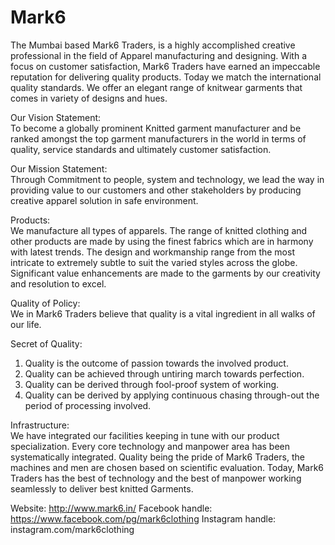 # Mark6
The Mumbai based Mark6 Traders, is a highly accomplished creative professional in the field of Apparel manufacturing and designing. With a focus on customer satisfaction, Mark6 Traders have earned an impeccable reputation for delivering quality products. Today we match the international quality standards. We offer an elegant range of knitwear garments that comes in variety of designs and hues.

Our Vision Statement:  
To become a globally prominent Knitted garment manufacturer and be ranked amongst the top garment manufacturers in the world in terms of quality, service standards and ultimately customer satisfaction.

Our Mission Statement:  
Through Commitment to people, system and technology, we lead the way in providing value to our customers and other stakeholders by producing creative apparel solution in safe environment.

Products:  
We manufacture all types of apparels. The range of knitted clothing and other products are made by using the finest fabrics which are in harmony with latest trends. The design and workmanship range from the most intricate to extremely subtle to suit the varied styles across the globe. Significant value enhancements are made to the garments by our creativity and resolution to excel.

Quality of Policy:  
We in Mark6 Traders believe that quality is a vital ingredient in all walks of our life.

Secret of Quality:  
1. Quality is the outcome of passion towards the involved product.
2. Quality can be achieved through untiring march towards perfection.
3. Quality can be derived through fool-proof system of working.
4. Quality can be derived by applying continuous chasing through-out the period of processing involved.

Infrastructure:  
We have integrated our facilities keeping in tune with our product specialization. Every core technology and manpower area has been systematically integrated. Quality being the pride of Mark6 Traders, the machines and men are chosen based on scientific evaluation. Today, Mark6 Traders has the best of technology and the best of manpower working seamlessly to deliver best knitted Garments.

Website: http://www.mark6.in/
Facebook handle: https://www.facebook.com/pg/mark6clothing
Instagram handle: instagram.com/mark6clothing
